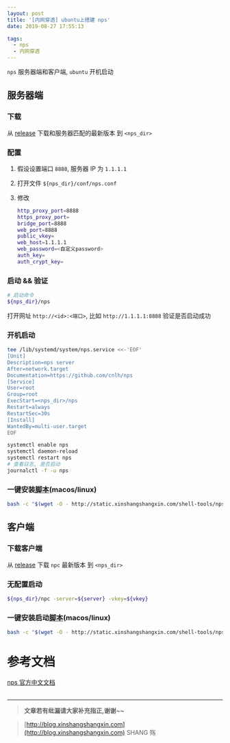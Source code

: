 ```yaml
---
layout: post
title: '[内网穿透] ubuntu上搭建 nps'
date: 2019-08-27 17:55:13

tags:
  - nps
  - 内网穿透
---
```


`nps` 服务器端和客户端, `ubuntu` 开机启动

<!-- more -->

## 服务器端

### 下载

从 [release](https://github.com/cnlh/nps/releases) 下载和服务器匹配的最新版本 到 `<nps_dir>`

### 配置

1. 假设设置端口 `8888`, 服务器 IP 为 `1.1.1.1`
2. 打开文件 `${nps_dir}/conf/nps.conf`
3. 修改

   ```bash
   http_proxy_port=8888
   https_proxy_port=
   bridge_port=8888
   web_port=8888
   public_vkey=
   web_host=1.1.1.1
   web_password=<自定义password>
   auth_key=
   auth_crypt_key=
   ```

### 启动 && 验证

```bash
# 启动命令
${nps_dir}/nps
```

打开网址 `http://<id>:<端口>`, 比如 `http://1.1.1.1:8888` 验证是否启动成功

### 开机启动

```bash
tee /lib/systemd/system/nps.service <<-'EOF'
[Unit]
Description=nps server
After=network.target
Documentation=https://github.com/cnlh/nps
[Service]
User=root
Group=root
ExecStart=<nps_dir>/nps
Restart=always
RestartSec=30s
[Install]
WantedBy=multi-user.target
EOF
```

```bash
systemctl enable nps
systemctl daemon-reload
systemctl restart nps
# 查看日志, 是否启动
journalctl -f -u nps
```

### 一键安装[脚本](http://static.xinshangshangxin.com/shell-tools/nps/nps.sh)(macos/linux)

```bash
bash -c "$(wget -O - http://static.xinshangshangxin.com/shell-tools/nps/nps.sh)"
```

## 客户端

### 下载客户端

从 [release](https://github.com/cnlh/nps/releases) 下载 `npc` 最新版本 到 `<nps_dir>`

### 无配置启动

```bash
${nps_dir}/npc -server=${server} -vkey=${vkey}
```

### 一键安装启动[脚本](http://static.xinshangshangxin.com/shell-tools/nps/npc.sh)(macos/linux)

```bash
bash -c "$(wget -O - http://static.xinshangshangxin.com/shell-tools/nps/npc.sh)"
```

# 参考文档

[nps 官方中文文档](https://github.com/cnlh/nps)  
<br>

---

> **文章若有纰漏请大家补充指正,谢谢~~**

> [http://blog.xinshangshangxin.com](http://blog.xinshangshangxin.com) SHANG 殇
